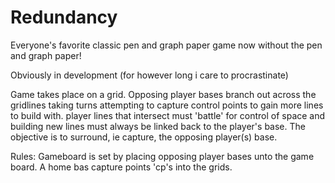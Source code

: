 # Redundancy
Everyone's favorite classic pen and graph paper game now without the pen and graph paper!

Obviously in development (for however long i care to procrastinate)

Game takes place on a grid.  Opposing player bases branch out across the gridlines taking turns attempting to capture control points to gain more lines to build with.  player lines that intersect must 'battle' for control of space and building new lines must always be linked back to the player's base.  The objective is to surround, ie capture, the opposing player(s) base.

Rules:
Gameboard is set by placing opposing player bases unto the game board. A home bas capture points 'cp's into the grids.
